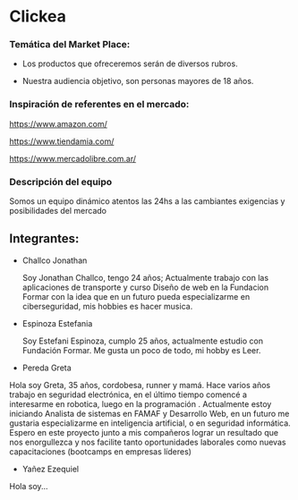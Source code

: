 # Clickea

### Temática del Market Place:

- Los productos que ofreceremos serán de diversos rubros.  

- Nuestra audiencia objetivo, son personas mayores de 18 años. 

### Inspiración de referentes en el mercado:

https://www.amazon.com/ 

https://www.tiendamia.com/ 

https://www.mercadolibre.com.ar/    


### Descripción del equipo

Somos un equipo dinámico atentos las 24hs a las cambiantes exigencias y posibilidades del mercado




## Integrantes: 
- Challco Jonathan

    Soy Jonathan Challco, tengo 24 años; Actualmente trabajo con las aplicaciones de transporte y curso Diseño de web en la Fundacion Formar con la idea que en un futuro pueda especializarme en ciberseguridad, mis hobbies es hacer musica.

- Espinoza Estefania

    Soy Estefani Espinoza, cumplo 25 años, actualmente estudio con Fundación Formar. Me gusta un poco de todo, mi hobby es Leer.

- Pereda Greta

 Hola soy Greta, 35 años, cordobesa, runner y mamá.
 Hace varios años trabajo en seguridad electrónica, en el último tiempo comencé a interesarme en robotica, luego en la programación .
 Actualmente estoy iniciando Analista de sistemas en FAMAF y Desarrollo Web, en un futuro me gustaria especializarme en inteligencia artificial, o en seguridad informática.
 Espero en este proyecto junto a mis compañeros lograr un resultado que nos enorgullezca y nos facilite tanto oportunidades laborales como nuevas capacitaciones (bootcamps en empresas líderes)

- Yañez Ezequiel

 Hola soy...

